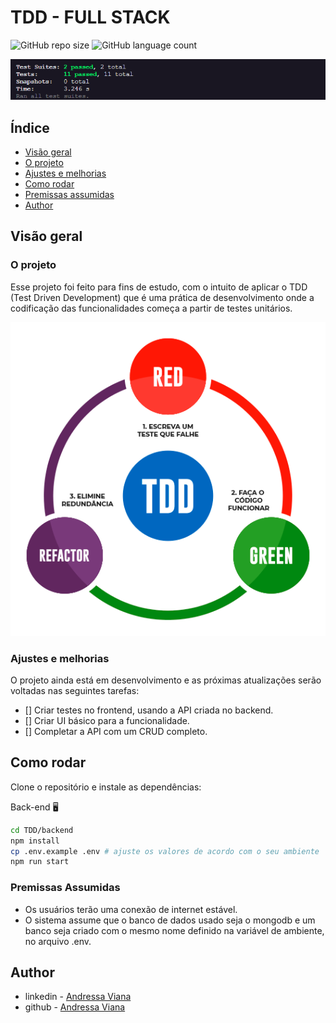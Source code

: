 # TDD - FULL STACK

![GitHub repo size](https://img.shields.io/github/repo-size/iuricode/README-template?style=for-the-badge)
![GitHub language count](https://img.shields.io/github/languages/count/iuricode/README-template?style=for-the-badge)

<img src="imagem.png">

## Índice

- [Visão geral](#visão-geral)
- [O projeto](#o-projeto)
- [Ajustes e melhorias](#Ajustes-e-melhorias)
- [Como rodar](#como-rodar)
- [Premissas assumidas](#premissas-assumidas)
- [Author](#author)

## Visão geral

### O projeto

Esse projeto foi feito para fins de estudo, com o intuito de aplicar o TDD (Test Driven Development) que é uma prática de desenvolvimento onde a codificação das funcionalidades começa a partir de testes unitários.

<img src="img-tdd.png">

### Ajustes e melhorias

O projeto ainda está em desenvolvimento e as próximas atualizações serão voltadas nas seguintes tarefas:

- [] Criar testes no frontend, usando a API criada no backend.
- [] Criar UI básico para a funcionalidade.
- [] Completar a API com um CRUD completo.

## Como rodar

Clone o repositório e instale as dependências:

Back-end 🖥️

```bash
cd TDD/backend
npm install
cp .env.example .env # ajuste os valores de acordo com o seu ambiente
npm run start
```

### Premissas Assumidas

- Os usuários terão uma conexão de internet estável.
- O sistema assume que o banco de dados usado seja o mongodb e um banco seja criado com o mesmo nome definido na variável de ambiente, no arquivo .env.


## Author

- linkedin - [Andressa Viana](https://www.linkedin.com/in/andressavbatista/)
- github - [Andressa Viana](https://github.com/andressavianab)
